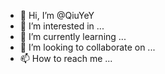 - 👋 Hi, I’m @QiuYeY
- 👀 I’m interested in ...
- 🌱 I’m currently learning ...
- 💞️ I’m looking to collaborate on ...
- 📫 How to reach me ...

<!---
QiuYeY/QiuYeY is a ✨ special ✨ repository because its `README.md` (this file) appears on your GitHub profile.
You can click the Preview link to take a look at your changes.
--->
